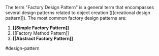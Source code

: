 The term "Factory Design Pattern" is a general term that encompasses several design patterns related to object creation ([[creational design pattern]]). The most common factory design patterns are:

1. **[[Simple Factory Pattern]]**
2. [[Factory Method Pattern]]
3. **[[Abstract Factory Pattern]]**

#design-pattern
